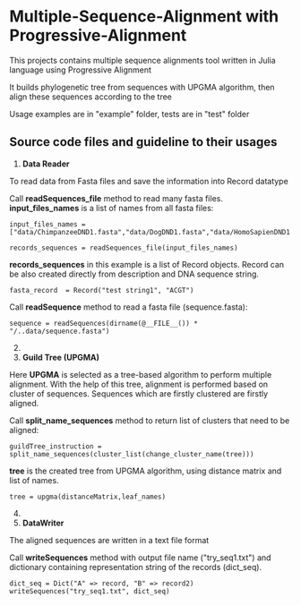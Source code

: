 # Multiple-Sequence-Alignment with Progressive-Alignment
This projects contains multiple sequence alignments tool written in Julia language using Progressive Alignment 

It builds phylogenetic tree from sequences with UPGMA algorithm, then align these sequences according to the tree

Usage examples are in "example" folder, tests are in "test" folder

## Source code files and guideline to their usages

1. **Data Reader** 

To read data from Fasta files and save the information into Record datatype 

Call **readSequences_file** method to read many fasta files. **input_files_names** is a list of names from all fasta files: 

```
input_files_names = ["data/ChimpanzeeDND1.fasta","data/DogDND1.fasta","data/HomoSapienDND1.fasta","data/MouseDND1.fasta"] 

records_sequences = readSequences_file(input_files_names) 
 ```

**records_sequences** in this example is a list of Record objects. Record can be also created directly from description and DNA sequence string. 

```
fasta_record  = Record("test string1", "ACGT") 

```

Call **readSequence** method to read a fasta file (sequence.fasta): 


```
sequence = readSequences(dirname(@__FILE__()) * "/..data/sequence.fasta") 

```

2. 
3. **Guild Tree (UPGMA)**

Here **UPGMA** is selected as a tree-based algorithm to perform multiple alignment. With the help of this tree, alignment is performed based on cluster of sequences. Sequences which are firstly clustered are firstly aligned. 

Call **split_name_sequences** method to return list of clusters that need to be aligned: 

```
guildTree_instruction = split_name_sequences(cluster_list(change_cluster_name(tree))) 
```

**tree** is the created tree from UPGMA algorithm, using distance matrix and list of names. 

```
tree = upgma(distanceMatrix,leaf_names)
```
4.
5. **DataWriter**

The aligned sequences are written in a text file format 

Call **writeSequences** method with output file name ("try_seq1.txt") and dictionary containing representation string of the records (dict_seq). 

```
dict_seq = Dict("A" => record, "B" => record2) 
writeSequences("try_seq1.txt", dict_seq) 
```

